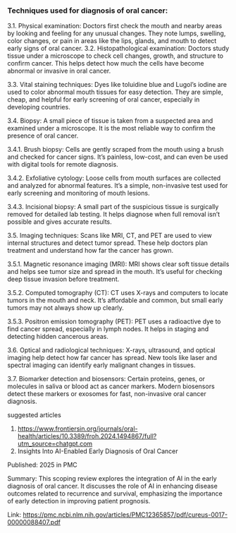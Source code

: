 ### Techniques used for diagnosis of oral cancer:
3.1. Physical examination:
Doctors first check the mouth and nearby areas by looking and feeling for any unusual changes.
They note lumps, swelling, color changes, or pain in areas like the lips, glands, and mouth to detect early signs of oral cancer.
3.2. Histopathological examination:
Doctors study tissue under a microscope to check cell changes, growth, and structure to confirm cancer.
This helps detect how much the cells have become abnormal or invasive in oral cancer.

3.3. Vital staining techniques:
Dyes like toluidine blue and Lugol’s iodine are used to color abnormal mouth tissues for easy detection.
They are simple, cheap, and helpful for early screening of oral cancer, especially in developing countries.

3.4. Biopsy:
A small piece of tissue is taken from a suspected area and examined under a microscope.
It is the most reliable way to confirm the presence of oral cancer.

3.4.1. Brush biopsy:
Cells are gently scraped from the mouth using a brush and checked for cancer signs.
It’s painless, low-cost, and can even be used with digital tools for remote diagnosis.

3.4.2. Exfoliative cytology:
Loose cells from mouth surfaces are collected and analyzed for abnormal features.
It’s a simple, non-invasive test used for early screening and monitoring of mouth lesions.

3.4.3. Incisional biopsy:
A small part of the suspicious tissue is surgically removed for detailed lab testing.
It helps diagnose when full removal isn’t possible and gives accurate results.

3.5. Imaging techniques:
Scans like MRI, CT, and PET are used to view internal structures and detect tumor spread.
These help doctors plan treatment and understand how far the cancer has grown.

3.5.1. Magnetic resonance imaging (MRI):
MRI shows clear soft tissue details and helps see tumor size and spread in the mouth.
It’s useful for checking deep tissue invasion before treatment.

3.5.2. Computed tomography (CT):
CT uses X-rays and computers to locate tumors in the mouth and neck.
It’s affordable and common, but small early tumors may not always show up clearly.

3.5.3. Positron emission tomography (PET):
PET uses a radioactive dye to find cancer spread, especially in lymph nodes.
It helps in staging and detecting hidden cancerous areas.

3.6. Optical and radiological techniques:
X-rays, ultrasound, and optical imaging help detect how far cancer has spread.
New tools like laser and spectral imaging can identify early malignant changes in tissues.

3.7. Biomarker detection and biosensors:
Certain proteins, genes, or molecules in saliva or blood act as cancer markers.
Modern biosensors detect these markers or exosomes for fast, non-invasive oral cancer diagnosis.






suggested articles
1. https://www.frontiersin.org/journals/oral-health/articles/10.3389/froh.2024.1494867/full?utm_source=chatgpt.com
2. Insights Into AI-Enabled Early Diagnosis of Oral Cancer

Published: 2025 in PMC

Summary: This scoping review explores the integration of AI in the early diagnosis of oral cancer. It discusses the role of AI in enhancing disease outcomes related to recurrence and survival, emphasizing the importance of early detection in improving patient prognosis.

Link: 
https://pmc.ncbi.nlm.nih.gov/articles/PMC12365857/pdf/cureus-0017-00000088407.pdf
